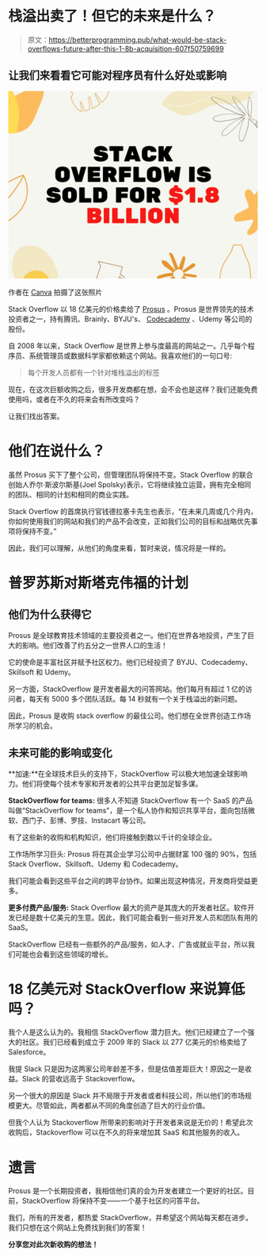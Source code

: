 # 栈溢出卖了！但它的未来是什么？

> 原文：<https://betterprogramming.pub/what-would-be-stack-overflows-future-after-this-1-8b-acquisition-607f50759699>

## 让我们来看看它可能对程序员有什么好处或影响

![](img/de8ef8d9576099d79e60ec70821023fc.png)

作者在 [Canva](https://www.canva.com/) 拍摄了这张照片

Stack Overflow 以 18 亿美元的价格卖给了 [Prosus](https://www.prosus.com/) 。Prosus 是世界领先的技术投资者之一，持有腾讯、Brainly、BYJU's、 [Codecademy](https://www.codecademy.com/) 、Udemy 等公司的股份。

自 2008 年以来，Stack Overflow 是世界上参与度最高的网站之一。几乎每个程序员、系统管理员或数据科学家都依赖这个网站。我喜欢他们的一句口号:

> 每个开发人员都有一个针对堆栈溢出的标签

现在，在这次巨额收购之后，很多开发商都在想，会不会也是这样？我们还能免费使用吗，或者在不久的将来会有所改变吗？

让我们找出答案。

# 他们在说什么？

虽然 Prosus 买下了整个公司，但管理团队将保持不变。Stack Overflow 的联合创始人乔尔·斯波尔斯基(Joel Spolsky)表示，它将继续独立运营，拥有完全相同的团队、相同的计划和相同的商业实践。

Stack Overflow 的首席执行官钱德拉塞卡先生也表示，“在未来几周或几个月内，你如何使用我们的网站和我们的产品不会改变，正如我们公司的目标和战略优先事项将保持不变。”

因此，我们可以理解，从他们的角度来看，暂时来说，情况将是一样的。

# 普罗苏斯对斯塔克伟福的计划

## 他们为什么获得它

Prosus 是全球教育技术领域的主要投资者之一。他们在世界各地投资，产生了巨大的影响。他们改善了约五分之一世界人口的生活！

它的使命是丰富社区并赋予社区权力。他们已经投资了 BYJU、Codecademy、Skillsoft 和 Udemy。

另一方面，StackOverflow 是开发者最大的问答网站。他们每月有超过 1 亿的访问者，每天有 5000 多个团队活跃。每 14 秒就有一个关于栈溢出的新问题。

因此，Prosus 是收购 stack overflow 的最佳公司。他们想在全世界创造工作场所学习的机会。

## 未来可能的影响或变化

**加速:**在全球技术巨头的支持下，StackOverflow 可以极大地加速全球影响力。他们将使每个技术专家和开发者的公共平台更加足智多谋。

**StackOverflow for teams:** 很多人不知道 StackOverflow 有一个 SaaS 的产品叫做“StackOverflow for teams”，是一个私人协作和知识共享平台，面向包括微软、西门子、彭博、罗技、Instacart 等公司。

有了这些新的收购和机构知识，他们将接触到数以千计的全球企业。

工作场所学习巨头: Prosus 将在其企业学习公司中占据财富 100 强的 90%，包括 Stack Overflow、Skillsoft、Udemy 和 Codecademy。

我们可能会看到这些平台之间的跨平台协作。如果出现这种情况，开发商将受益更多。

**更多付费产品/服务:** Stack Overflow 最大的资产是其庞大的开发者社区。软件开发已经是数十亿美元的生意。因此，我们可能会看到一些对开发人员和团队有用的 SaaS。

StackOverflow 已经有一些额外的产品/服务，如人才、广告或就业平台，所以我们可能也会看到这些领域的增长。

# 18 亿美元对 StackOverflow 来说算低吗？

我个人是这么认为的。我相信 StackOverflow 潜力巨大。他们已经建立了一个强大的社区。我们已经看到成立于 2009 年的 Slack 以 277 亿美元的价格卖给了 Salesforce。

我提 Slack 只是因为这两家公司年龄差不多，但是估值差距巨大！原因之一是收益。Slack 的营收远高于 Stackoverflow。

另一个很大的原因是 Slack 并不局限于开发者或者科技公司，所以他们的市场规模更大。尽管如此，两者都从不同的角度创造了巨大的行业价值。

但我个人认为 Stackoverflow 所带来的影响对于开发者来说是无价的！希望此次收购后，Stackoverflow 可以在不久的将来增加其 SaaS 和其他服务的收入。

# 遗言

Prosus 是一个长期投资者，我相信他们真的会为开发者建立一个更好的社区。目前，StackOverflow 将保持不变——一个基于社区的问答平台。

我们，所有的开发者，都热爱 StackOverflow，并希望这个网站每天都在进步。我们只想在这个网站上免费找到我们的答案！

**分享您对此次新收购的想法！**